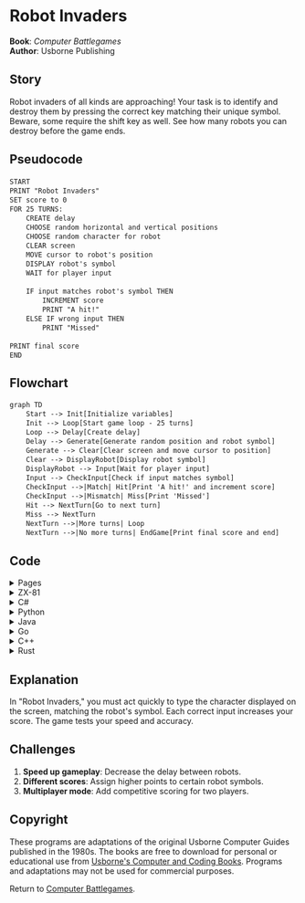 # Robot Invaders

**Book**: _Computer Battlegames_  
**Author**: Usborne Publishing

## Story

Robot invaders of all kinds are approaching! Your task is to identify and destroy them by pressing the correct key matching their unique symbol. Beware, some require the shift key as well. See how many robots you can destroy before the game ends.

## Pseudocode

```plaintext
START
PRINT "Robot Invaders"
SET score to 0
FOR 25 TURNS:
    CREATE delay
    CHOOSE random horizontal and vertical positions
    CHOOSE random character for robot
    CLEAR screen
    MOVE cursor to robot's position
    DISPLAY robot's symbol
    WAIT for player input

    IF input matches robot's symbol THEN
        INCREMENT score
        PRINT "A hit!"
    ELSE IF wrong input THEN
        PRINT "Missed"

PRINT final score
END
```

## Flowchart

```mermaid
graph TD
    Start --> Init[Initialize variables]
    Init --> Loop[Start game loop - 25 turns]
    Loop --> Delay[Create delay]
    Delay --> Generate[Generate random position and robot symbol]
    Generate --> Clear[Clear screen and move cursor to position]
    Clear --> DisplayRobot[Display robot symbol]
    DisplayRobot --> Input[Wait for player input]
    Input --> CheckInput[Check if input matches symbol]
    CheckInput -->|Match| Hit[Print 'A hit!' and increment score]
    CheckInput -->|Mismatch| Miss[Print 'Missed']
    Hit --> NextTurn[Go to next turn]
    Miss --> NextTurn
    NextTurn -->|More turns| Loop
    NextTurn -->|No more turns| EndGame[Print final score and end]
```

## Code

<details>
<summary>Pages</summary>

![Page 1](./img/Usborne-Computer_Battlegames14.png)
![Page 2](./img/Usborne-Computer_Battlegames15.png)

</details>

<details>
<summary>ZX-81</summary>

```basic
10 PRINT "ROBOT INVADERS"
20 LET H=0
30 FOR T=1 TO 25
40 FOR I=1 TO INT(RND*30+20)
50 NEXT I
60 LET A=INT(RND*20)
70 LET D=INT(RND*15)
80 LET P$=CHR$(INT(RND*53+11))
90 CLS
100 FOR J=0 TO D
110 PRINT
120 NEXT J
130 PRINT TAB(A);P$
140 FOR I=1 TO 15
150 LET R$=INKEY$
160 IF R$=P$ THEN GOTO 210
170 IF R$<>"" THEN GOTO 190
180 NEXT I
190 PRINT "MISSED"
200 GOTO 230
210 PRINT "A HIT"
220 LET H=H+1
230 NEXT T
240 CLS
250 PRINT "YOU SCORED ";H;" /25"
260 STOP
```

</details>

<details>
<summary>C#</summary>

```csharp
using System;

class RobotInvaders
{
    static void Main()
    {
        Console.WriteLine("Robot Invaders");
        Random random = new Random();
        int score = 0;

        for (int turn = 0; turn < 25; turn++)
        {
            System.Threading.Thread.Sleep(random.Next(200, 500));
            int x = random.Next(0, 20);
            int y = random.Next(0, 15);
            char robotSymbol = (char)(random.Next(33, 87));

            Console.Clear();
            for (int i = 0; i < y; i++)
            {
                Console.WriteLine();
            }
            Console.SetCursorPosition(x, y);
            Console.Write(robotSymbol);

            Console.SetCursorPosition(0, 20);
            Console.Write("Type the character: ");
            string input = Console.ReadLine();

            if (!string.IsNullOrEmpty(input) && input[0] == robotSymbol)
            {
                Console.WriteLine("A hit!");
                score++;
            }
            else
            {
                Console.WriteLine("Missed");
            }
        }

        Console.Clear();
        Console.WriteLine($"You scored {score} / 25");
    }
}
```

</details>

<details>
<summary>Python</summary>

```python
import random
import time

print("Robot Invaders")
score = 0

for turn in range(25):
    time.sleep(random.uniform(0.2, 0.5))
    x = random.randint(0, 20)
    y = random.randint(0, 15)
    robot_symbol = chr(random.randint(33, 87))

    print("\033[H\033[J", end="")  # Clear screen
    print("\n" * y + " " * x + robot_symbol)

    player_input = input("Type the character: ").strip()

    if player_input == robot_symbol:
        print("A hit!")
        score += 1
    else:
        print("Missed")

print(f"You scored {score} / 25")
```

</details>

<details>
<summary>Java</summary>

```java
import java.util.Scanner;
import java.util.Random;

public class RobotInvaders {
    public static void main(String[] args) {
        Scanner scanner = new Scanner(System.in);
        Random random = new Random();

        System.out.println("Robot Invaders");
        int score = 0;

        for (int turn = 0; turn < 25; turn++) {
            try {
                Thread.sleep(random.nextInt(300) + 200);
            } catch (InterruptedException e) {
                e.printStackTrace();
            }

            int x = random.nextInt(20);
            int y = random.nextInt(15);
            char robotSymbol = (char)(random.nextInt(53) + 33);

            for (int i = 0; i < y; i++) {
                System.out.println();
            }
            System.out.println(" ".repeat(x) + robotSymbol);

            System.out.print("Type the character: ");
            String input = scanner.nextLine();

            if (!input.isEmpty() && input.charAt(0) == robotSymbol) {
                System.out.println("A hit!");
                score++;
            } else {
                System.out.println("Missed");
            }
        }

        System.out.println("You scored " + score + " / 25");
    }
}
```

</details>

<details>
<summary>Go</summary>

```go
package main

import (
	"fmt"
	"math/rand"
	"time"
)

func main() {
	fmt.Println("Robot Invaders")

	rand.Seed(time.Now().UnixNano())
	score := 0

	for turn := 0; turn < 25; turn++ {
		time.Sleep(time.Duration(rand.Intn(300)+200) * time.Millisecond)
		x := rand.Intn(20)
		y := rand.Intn(15)
		robotSymbol := string(rune(rand.Intn(53) + 33))

		fmt.Print("\033[H\033[J") // Clear screen
		for i := 0; i < y; i++ {
			fmt.Println()
		}
		fmt.Printf("%*s\n", x+1, robotSymbol)

		var input string
		fmt.Print("Type the character: ")
		fmt.Scanln(&input)

		if input == robotSymbol {
			fmt.Println("A hit!")
			score++
		} else {
			fmt.Println("Missed")
		}
	}

	fmt.Printf("You scored %d / 25\n", score)
}
```

</details>

<details>
<summary>C++</summary>

```cpp
#include <iostream>
#include <cstdlib>
#include <ctime>
#include <unistd.h>

using namespace std;

int main() {
    srand(time(0));

    cout << "Robot Invaders" << endl;
    int score = 0;

    for (int turn = 0; turn < 25; turn++) {
        usleep((rand() % 300 + 200) * 1000);
        int x = rand() % 20;
        int y = rand() % 15;
        char robotSymbol = static_cast<char>(rand() % 53 + 33);

        cout << "\033[H\033[J"; // Clear screen
        for (int i = 0; i < y; i++) {
            cout << endl;
        }
        cout << string(x, ' ') << robotSymbol << endl;

        string input;
        cout << "Type the character: ";
        cin >> input;

        if (!input.empty() && input[0] == robotSymbol) {
            cout << "A hit!" << endl;
            score++;
        } else {
            cout << "Missed" << endl;
        }
    }

    cout << "You scored " << score << " / 25" << endl;
    return 0;
}
```

</details>

<details>
<summary>Rust</summary>

```rust
use rand::Rng;
use std::{thread, time, io};

fn main() {
    println!("Robot Invaders");
    let mut score = 0;
    let mut rng = rand::thread_rng();

    for _ in 0..25 {
        let delay = rng.gen_range(200..500);
        thread::sleep(time::Duration::from_millis(delay));

        let x = rng.gen_range(0..20);
        let y = rng.gen_range(0..15);
        let robot_symbol = (rng.gen_range(33..87) as u8) as char;

        print!("\x1B[2J\x1B[H"); // Clear screen
        for _ in 0..y {
            println!();
        }
        println!("{: >width$}", robot_symbol, width = x + 1);

        println!("Type the character: ");
        let mut input = String::new();
        io::stdin().read_line(&mut input).unwrap();
        let input = input.trim();

        if input == robot_symbol.to_string() {
            println!("A hit!");
            score += 1;
        } else {
            println!("Missed");
        }
    }

    println!("You scored {} / 25", score);
}
```

</details>

## Explanation

In "Robot Invaders," you must act quickly to type the character displayed on the screen, matching the robot's symbol. Each correct input increases your score. The game tests your speed and accuracy.

## Challenges

1. **Speed up gameplay**: Decrease the delay between robots.
2. **Different scores**: Assign higher points to certain robot symbols.
3. **Multiplayer mode**: Add competitive scoring for two players.

## Copyright

These programs are adaptations of the original Usborne Computer Guides published in the 1980s. The books are free to download for personal or educational use from [Usborne's Computer and Coding Books](https://usborne.com/row/books/computer-and-coding-books). Programs and adaptations may not be used for commercial purposes.

Return to [Computer Battlegames](./readme.md).
